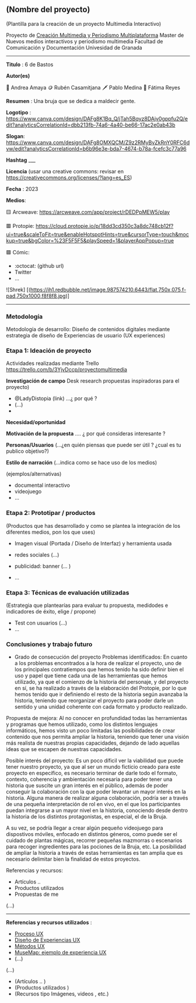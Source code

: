 ## (Nombre del proyecto)  

(Plantilla para la creación de un proyecto Multimedia Interactivo)

Proyecto de [Creación Multimedia y Periodismo Multiplataforma](https://github.com/mgea/PeriodismoMultimedia)
Master de Nuevos medios interactivos y periodismo multimedia
Facultad de Comunicación y Documentación
Univesidad de Granada  

----

**Titulo** : 6 de Bastos

**Autor(es)** 

👑 Andrea Amaya
🪙 Rubén Casamitjana
🗡️ Pablo Medina 
🐎 Fátima Reyes

**Resumen** : Una bruja que se dedica a maldecir gente.

**Logotipo** :  https://www.canva.com/design/DAFg8K1Bq_Q/jTah5Bqyz8DAjv0gppfu2Q/edit?analyticsCorrelationId=dbb213fb-74a6-4a40-be66-17ac2e0ab43b

**Slogan**: https://www.canva.com/design/DAFg8OMXQCM/Z9z2RMyBvZkRnY0RFC6dvw/edit?analyticsCorrelationId=b6b96e3e-bda7-4674-b78a-fcefc3c77a96

**Hashtag**  ___

**Licencia**    (usar una creative commons: revisar en https://creativecommons.org/licenses/?lang=es_ES) 

**Fecha** : 2023

**Medios**:

🟨 Arcweave: https://arcweave.com/app/project/rDEDPpMEW5/play 

🟥 Protopie: https://cloud.protopie.io/p/18dd3cd350c3a8dc748cb12f?ui=true&scaleToFit=true&enableHotspotHints=true&cursorType=touch&mockup=true&bgColor=%23F5F5F5&playSpeed=1&playerAppPopup=true 

🟪 Cómic: 


*  :octocat: (github url) 
* Twitter 
* ... 

![Shrek] [(https://ih1.redbubble.net/image.987574210.6443/flat,750x,075,f-pad,750x1000,f8f8f8.jpg)]

--- 

### Metodología

Metodología de desarrollo: Diseño de contenidos digitales mediante estrategia de diseño de Experiencias de usuario (UX experiences) 

### Etapa 1: Ideación de proyecto 

Actividades realizadas mediante Trello https://trello.com/b/3YjvDccp/proyectomultimedia

**Investigación de campo**   Desk research propuestas inspiradoras para el proyecto) 

* @LadyDistopia (link) ...¿ por qué ?
* (...)
* 


**Necesidad/oportunidad** 

**Motivación de la propuesta** .... ¿ por qué consideras interesante ? 

**Personas/Usuarios**  (...¿en quién piensas que puede ser útil ? ¿cual es tu publico objetivo?) 

**Estilo de narración**  (...indica como se hace uso de los medios)  

(ejemplos/alternativas) 
* documental interactivo 
* videojuego 
* ... 



### Etapa 2: Prototipar / productos 

(Productos que has desarrollado y como se plantea la integración de los diferentes medios, pon los que uses) 

* Imagen visual (Portada / Diseño de Interfaz) y herramienta usada 

* redes sociales (...) 

* publicidad: banner (... ) 

* ...

### Etapa 3: Técnicas de evaluación utilizadas

(Estrategia que plantearías para evaluar tu propuesta, medidodes e indicadores de éxito, elige / propone) 

* Test con usuarios (...) 
* ... 





### Conclusiones y trabajo futuro


* Grado de consecución del proyecto 
Problemas identificados:
En cuanto a los problemas encontrados a la hora de realizar el proyecto, uno de los principales contratiempos que hemos tenido ha sido definir bien el uso y papel que 
tiene cada una de las herramientas que hemos utilizado, ya que el comienzo de la historia del personaje, y del proyecto en sí, se ha realizado a través de la 
elaboración del Protopie, por lo que hemos tenido que ir definiendo el resto de la historia según avanzaba la historia, teniendo que reorganizar el proyecto para poder 
darle un sentido y una unidad coherente con cada formato y producto realizado.

Propuesta de mejora:
Al no conocer en profundidad todas las herramientas y programas que hemos utilizado, como los distintos lenguajes informáticos, hemos visto un poco limitadas las 
posibilidades de crear contenido que nos permita ampliar la historia, teniendo que tener una visión más realista de nuestras propias capacidades, dejando de lado 
aquellas ideas que se escapen de nuestras capacidades. 

Posible interés del proyecto:
Es un poco díficil ver la viabilidad que puede tener nuestro proyecto, ya que al ser un mundo ficticio creado para este proyecto en específico, es necesario terminar 
de darle todo el formato, contexto, coherencia y ambientación necesaria para poder tener una historia que suscite un gran interés en el público, además de poder 
conseguir la colaboración con la que poder levantar un mayor interés en la historia. Alguna manera de realizar alguna colaboración, podría ser a través de una pequeña 
interpretación de rol en vivo, en el que los participantes puedan integrarse a un mayor nivel en la historia, conociendo desde dentro la historia de los distintos 
protagonistas, en especial, el de la Bruja. 

A su vez, se podría llegar a crear algún pequeño videojuego para dispostivos móviles, enfocado en distintos géneros, como puede ser el cuidado de plantas mágicas,
recorrer pequeñas mazmorras o escenarios para recoger ingredientes para las pociones de la Bruja, etc. La posibilidad de ampliar la historia a través de estas
herramientas es tan amplia que es necesario delimitar bien la finalidad de estos proyectos.


Referencias y recursos: 

* Artículos ..  
* Productos utilizados  
* Propuestas de me

(...)






----

**Referencias y recursos utilizados** :

* [Proceso UX](https://uxmastery.com/resources/process/)
* [Diseño de Experiencias UX](http://www.nosolousabilidad.com/articulos/uxd.htm) 
* [Métodos UX](https://mgea.github.io/UX-DIU-Checklist/index.html) 
* [MuseMap: ejemplo de experiencia UX](https://blog.prototypr.io/musemap-street-art-app-ux-case-study-9bec6a99823b) 
* (...) 

(...)
* (Artículos ..  )
* (Productos utilizados ) 
* (Recursos tipo Imágenes, videos , etc.) 












